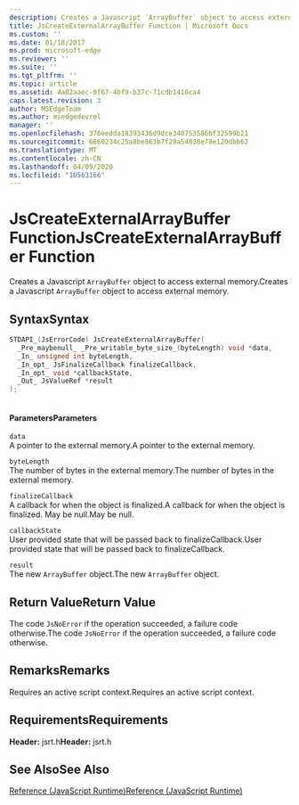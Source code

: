 ```yaml
---
description: Creates a Javascript `ArrayBuffer` object to access external memory.
title: JsCreateExternalArrayBuffer Function | Microsoft Docs
ms.custom: ''
ms.date: 01/18/2017
ms.prod: microsoft-edge
ms.reviewer: ''
ms.suite: ''
ms.tgt_pltfrm: ''
ms.topic: article
ms.assetid: 4a02aaec-0f67-4bf9-b37c-71cdb1410ca4
caps.latest.revision: 3
author: MSEdgeTeam
ms.author: msedgedevrel
manager: ''
ms.openlocfilehash: 376eedda18393436d9dce340753586bf32599b21
ms.sourcegitcommit: 6860234c25a8be863b7f29a54838e78e120dbb62
ms.translationtype: MT
ms.contentlocale: zh-CN
ms.lasthandoff: 04/09/2020
ms.locfileid: "10563166"
---
```

# <span data-ttu-id="0a206-103">JsCreateExternalArrayBuffer Function</span><span class="sxs-lookup"><span data-stu-id="0a206-103">JsCreateExternalArrayBuffer Function</span></span>
<span data-ttu-id="0a206-104">Creates a Javascript `ArrayBuffer` object to access external memory.</span><span class="sxs-lookup"><span data-stu-id="0a206-104">Creates a Javascript `ArrayBuffer` object to access external memory.</span></span>
  
## <span data-ttu-id="0a206-105">Syntax</span><span class="sxs-lookup"><span data-stu-id="0a206-105">Syntax</span></span>  
  
```cpp  
STDAPI_(JsErrorCode) JsCreateExternalArrayBuffer(  
  _Pre_maybenull_ _Pre_writable_byte_size_(byteLength) void *data,  
  _In_ unsigned int byteLength,  
  _In_opt_ JsFinalizeCallback finalizeCallback,  
  _In_opt_ void *callbackState,  
  _Out_ JsValueRef *result  
);  
  
```  
  
#### <span data-ttu-id="0a206-106">Parameters</span><span class="sxs-lookup"><span data-stu-id="0a206-106">Parameters</span></span>  
 `data`  
 <span data-ttu-id="0a206-107">A pointer to the external memory.</span><span class="sxs-lookup"><span data-stu-id="0a206-107">A pointer to the external memory.</span></span>  
  
 `byteLength`  
 <span data-ttu-id="0a206-108">The number of bytes in the external memory.</span><span class="sxs-lookup"><span data-stu-id="0a206-108">The number of bytes in the external memory.</span></span>  
  
 `finalizeCallback`  
 <span data-ttu-id="0a206-109">A callback for when the object is finalized.</span><span class="sxs-lookup"><span data-stu-id="0a206-109">A callback for when the object is finalized.</span></span> <span data-ttu-id="0a206-110">May be null.</span><span class="sxs-lookup"><span data-stu-id="0a206-110">May be null.</span></span>  
  
 `callbackState`  
 <span data-ttu-id="0a206-111">User provided state that will be passed back to finalizeCallback.</span><span class="sxs-lookup"><span data-stu-id="0a206-111">User provided state that will be passed back to finalizeCallback.</span></span>  
  
 `result`  
 <span data-ttu-id="0a206-112">The new `ArrayBuffer` object.</span><span class="sxs-lookup"><span data-stu-id="0a206-112">The new `ArrayBuffer` object.</span></span>  
  
## <span data-ttu-id="0a206-113">Return Value</span><span class="sxs-lookup"><span data-stu-id="0a206-113">Return Value</span></span>  
 <span data-ttu-id="0a206-114">The code `JsNoError` if the operation succeeded, a failure code otherwise.</span><span class="sxs-lookup"><span data-stu-id="0a206-114">The code `JsNoError` if the operation succeeded, a failure code otherwise.</span></span>  
  
## <span data-ttu-id="0a206-115">Remarks</span><span class="sxs-lookup"><span data-stu-id="0a206-115">Remarks</span></span>  
 <span data-ttu-id="0a206-116">Requires an active script context.</span><span class="sxs-lookup"><span data-stu-id="0a206-116">Requires an active script context.</span></span>  
  
## <span data-ttu-id="0a206-117">Requirements</span><span class="sxs-lookup"><span data-stu-id="0a206-117">Requirements</span></span>  
 <span data-ttu-id="0a206-118">**Header:** jsrt.h</span><span class="sxs-lookup"><span data-stu-id="0a206-118">**Header:** jsrt.h</span></span>  
  
## <span data-ttu-id="0a206-119">See Also</span><span class="sxs-lookup"><span data-stu-id="0a206-119">See Also</span></span>  
 [<span data-ttu-id="0a206-120">Reference (JavaScript Runtime)</span><span class="sxs-lookup"><span data-stu-id="0a206-120">Reference (JavaScript Runtime)</span></span>](../chakra-hosting/reference-javascript-runtime.md)